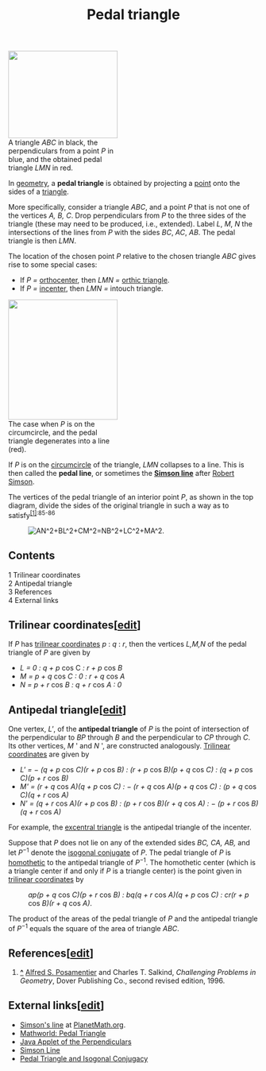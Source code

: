 ﻿---
lastrevid: 646862213
pageid: 152983
canonicalurl: http://en.wikipedia.org/wiki/Pedal_triangle
title: Pedal triangle
editurl: http://en.wikipedia.org/w/index.php?title=Pedal_triangle&action=edit
length: 3897
contentmodel: wikitext
pagelanguage: en
touched: 2015-02-12T22:47:34Z
ns: 0
fullurl: http://en.wikipedia.org/wiki/Pedal_triangle
---

<div class="thumb tright"><div class="thumbinner" style="width:222px;"><a href="/wiki/File:Pedal_Triangle.svg" class="image"><img alt="" src="//upload.wikimedia.org/wikipedia/commons/thumb/6/61/Pedal_Triangle.svg/220px-Pedal_Triangle.svg.png" width="220" height="176" class="thumbimage" srcset="//upload.wikimedia.org/wikipedia/commons/thumb/6/61/Pedal_Triangle.svg/330px-Pedal_Triangle.svg.png 1.5x, //upload.wikimedia.org/wikipedia/commons/thumb/6/61/Pedal_Triangle.svg/440px-Pedal_Triangle.svg.png 2x" data-file-width="200" data-file-height="160" /></a>  <div class="thumbcaption"><div class="magnify"><a href="/wiki/File:Pedal_Triangle.svg" class="internal" title="Enlarge"></a></div>A triangle <i>ABC</i> in black, the perpendiculars from a point <i>P</i> in blue, and the obtained pedal triangle <i>LMN</i> in red.</div></div></div>
<p>In <a href="/wiki/Geometry" title="Geometry">geometry</a>, a <b>pedal triangle</b> is obtained by projecting a  <a href="/wiki/Point_(geometry)" title="Point (geometry)">point</a> onto the sides of a <a href="/wiki/Triangle" title="Triangle">triangle</a>.
</p><p>More specifically, consider a triangle <i>ABC</i>, and a point <i>P</i> that is not one of the vertices <i>A, B, C</i>. Drop perpendiculars from <i>P</i> to the three sides of the triangle (these may need to be produced, i.e., extended).  Label <i>L</i>, <i>M</i>, <i>N</i> the intersections of the lines from <i>P</i> with the sides <i>BC</i>, <i>AC</i>, <i>AB</i>. The pedal triangle is then <i>LMN</i>.
</p><p>The location of the chosen point <i>P</i> relative to the chosen triangle <i>ABC</i> gives rise to some special cases:
</p>
<ul><li> If <i>P = </i><a href="/wiki/Orthocenter" title="Orthocenter" class="mw-redirect">orthocenter</a>, then <i>LMN = </i><a href="/wiki/Orthic_triangle" title="Orthic triangle" class="mw-redirect">orthic triangle</a>.</li>
<li> If <i>P = </i><a href="/wiki/Incenter" title="Incenter">incenter</a>, then <i>LMN = </i>intouch triangle.</li></ul>
<div class="thumb tright"><div class="thumbinner" style="width:222px;"><a href="/wiki/File:Pedal_Line.svg" class="image"><img alt="" src="//upload.wikimedia.org/wikipedia/commons/thumb/f/f7/Pedal_Line.svg/220px-Pedal_Line.svg.png" width="220" height="242" class="thumbimage" srcset="//upload.wikimedia.org/wikipedia/commons/thumb/f/f7/Pedal_Line.svg/330px-Pedal_Line.svg.png 1.5x, //upload.wikimedia.org/wikipedia/commons/thumb/f/f7/Pedal_Line.svg/440px-Pedal_Line.svg.png 2x" data-file-width="200" data-file-height="220" /></a>  <div class="thumbcaption"><div class="magnify"><a href="/wiki/File:Pedal_Line.svg" class="internal" title="Enlarge"></a></div>The case when <i>P</i> is on the circumcircle, and the pedal triangle degenerates into a line (red).</div></div></div>
<p>If <i>P</i> is on the <a href="/wiki/Circumcircle" title="Circumcircle" class="mw-redirect">circumcircle</a> of the triangle, <i>LMN</i> collapses to a line. This is then called the <b>pedal line</b>, or sometimes the <b><a href="/wiki/Simson_line" title="Simson line">Simson line</a></b> after <a href="/wiki/Robert_Simson" title="Robert Simson">Robert Simson</a>.
</p><p>The vertices of the pedal triangle of an interior point <i>P</i>, as shown in the top diagram, divide the sides of the original triangle in such a way as to satisfy<sup id="cite_ref-1" class="reference"><a href="#cite_note-1"><span>[</span>1<span>]</span></a></sup><sup class="reference" style="white-space:nowrap;">:85-86</sup>
</p>
<dl><dd><img class="mwe-math-fallback-image-inline tex" alt="AN^2+BL^2+CM^2=NB^2+LC^2+MA^2." src="//upload.wikimedia.org/math/8/b/c/8bcb72edd1ec3ad9eedcb6f09882ea74.png" /></dd></dl>
<div id="toc" class="toc"><div id="toctitle"><h2>Contents</h2></div>
<ul>
<li class="toclevel-1 tocsection-1"><a href="#Trilinear_coordinates"><span class="tocnumber">1</span> <span class="toctext">Trilinear coordinates</span></a></li>
<li class="toclevel-1 tocsection-2"><a href="#Antipedal_triangle"><span class="tocnumber">2</span> <span class="toctext">Antipedal triangle</span></a></li>
<li class="toclevel-1 tocsection-3"><a href="#References"><span class="tocnumber">3</span> <span class="toctext">References</span></a></li>
<li class="toclevel-1 tocsection-4"><a href="#External_links"><span class="tocnumber">4</span> <span class="toctext">External links</span></a></li>
</ul>
</div>

<h2><span class="mw-headline" id="Trilinear_coordinates">Trilinear coordinates</span><span class="mw-editsection"><span class="mw-editsection-bracket">[</span><a href="/w/index.php?title=Pedal_triangle&amp;action=edit&amp;section=1" title="Edit section: Trilinear coordinates">edit</a><span class="mw-editsection-bracket">]</span></span></h2>
<p>If <i>P</i> has <a href="/wiki/Trilinear_coordinates" title="Trilinear coordinates">trilinear coordinates</a> <i>p</i>&#160;: <i>q</i>&#160;: <i>r</i>, then the vertices <i>L,M,N</i> of the pedal triangle of <i>P</i> are given by
</p>
<ul><li><i>L = 0&#160;: q + p</i> cos C<i>&#160;: r + p </i>cos<i> B</i></li>
<li><i>M = p + q </i>cos<i> C&#160;: 0&#160;: r + q </i>cos<i> A</i></li>
<li><i>N = p + r </i>cos<i> B&#160;: q + r </i>cos<i> A&#160;: 0</i></li></ul>
<h2><span class="mw-headline" id="Antipedal_triangle">Antipedal triangle</span><span class="mw-editsection"><span class="mw-editsection-bracket">[</span><a href="/w/index.php?title=Pedal_triangle&amp;action=edit&amp;section=2" title="Edit section: Antipedal triangle">edit</a><span class="mw-editsection-bracket">]</span></span></h2>
<p>One vertex, <i>L'</i>, of the <b>antipedal triangle</b> of <i>P</i> is the point of intersection of the perpendicular to <i>BP</i> through <i>B</i> and the perpendicular to <i>CP</i> through <i>C</i>. Its other vertices, <i>M</i> ' and <i>N</i> ', are constructed analogously.  <a href="/wiki/Trilinear_coordinates" title="Trilinear coordinates">Trilinear coordinates</a> are given by
</p>
<ul><li><i>L'</i> <i>= − (q + p</i> cos<i> C)(r + p</i> cos<i> B)&#160;: (r + p</i> cos<i> B)(p + q</i> cos<i> C)&#160;: (q + p</i> cos<i> C)(p + r</i> cos<i> B)</i></li>
<li><i>M'</i> <i>= (r + q</i> cos<i> A)(q + p</i> cos<i> C)&#160;: − (r + q</i> cos<i> A)(p + q</i> cos<i> C)&#160;: (p + q</i> cos<i> C)(q + r</i> cos<i> A)</i></li>
<li><i>N'</i> <i>= (q + r</i> cos<i> A)(r + p</i> cos<i> B)&#160;: (p + r</i> cos<i> B)(r + q</i> cos<i> A)&#160;: − (p + r</i> cos<i> B)(q + r</i> cos<i> A)</i></li></ul>
<p>For example, the <a href="/wiki/Excentral_triangle" title="Excentral triangle" class="mw-redirect">excentral triangle</a> is the antipedal triangle of the incenter.
</p><p>Suppose that <i>P</i> does not lie on any of the extended sides <i>BC, CA, AB,</i> and let <i>P</i><sup>−1</sup> denote the <a href="/wiki/Isogonal_conjugate" title="Isogonal conjugate">isogonal conjugate</a> of <i>P</i>.  The pedal triangle of <i>P</i> is <a href="/wiki/Homothetic_transformation" title="Homothetic transformation">homothetic</a> to the antipedal triangle of <i>P</i><sup>−1</sup>.  The homothetic center (which is a triangle center if and only if <i>P</i> is a triangle center) is the point given in <a href="/wiki/Trilinear_coordinates" title="Trilinear coordinates">trilinear coordinates</a> by
</p>
<dl><dd> <i>ap(p + q</i> cos<i> C)(p + r</i> cos<i> B)&#160;: bq(q + r</i> cos<i> A)(q + p</i> cos<i> C)&#160;: cr(r + p</i> cos<i> B)(r + q</i> cos<i> A)</i>.</dd></dl>
<p>The product of the areas of the pedal triangle of <i>P</i> and the antipedal triangle of <i>P</i><sup>−1</sup> equals the square of the area of triangle <i>ABC</i>. 
</p>
<h2><span class="mw-headline" id="References">References</span><span class="mw-editsection"><span class="mw-editsection-bracket">[</span><a href="/w/index.php?title=Pedal_triangle&amp;action=edit&amp;section=3" title="Edit section: References">edit</a><span class="mw-editsection-bracket">]</span></span></h2>
<div class="reflist" style="list-style-type: decimal;">
<ol class="references">
<li id="cite_note-1"><span class="mw-cite-backlink"><b><a href="#cite_ref-1">^</a></b></span> <span class="reference-text"><a href="/wiki/Alfred_S._Posamentier" title="Alfred S. Posamentier">Alfred S. Posamentier</a> and Charles T. Salkind, <i>Challenging Problems in Geometry</i>, Dover Publishing Co., second revised edition, 1996.</span>
</li>
</ol></div>
<h2><span class="mw-headline" id="External_links">External links</span><span class="mw-editsection"><span class="mw-editsection-bracket">[</span><a href="/w/index.php?title=Pedal_triangle&amp;action=edit&amp;section=4" title="Edit section: External links">edit</a><span class="mw-editsection-bracket">]</span></span></h2>
<ul><li> <a rel="nofollow" class="external text" href="http://planetmath.org/?op=getobj&amp;from=objects&amp;id=2277">Simson's line</a> at <a href="/wiki/PlanetMath" title="PlanetMath">PlanetMath.org</a>. </li>
<li> <a rel="nofollow" class="external text" href="http://mathworld.wolfram.com/PedalTriangle.html">Mathworld: Pedal Triangle</a> </li>
<li> <a rel="nofollow" class="external text" href="http://s13a.math.aca.mmu.ac.uk/Geometry/TGeomUnit/TriGeom2.html">Java Applet of the Perpendiculars</a></li>
<li> <a rel="nofollow" class="external text" href="http://www.cut-the-knot.org/ctk/SimsonLine.shtml#pedalTriangle">Simson Line</a></li>
<li> <a rel="nofollow" class="external text" href="http://www.cut-the-knot.org/Curriculum/Geometry/OrthologicPedal.shtml">Pedal Triangle and Isogonal Conjugacy</a></li></ul>
